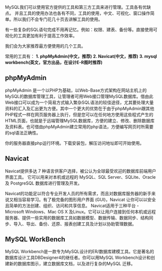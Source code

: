 MySQL我们可以使用官方提供的工具和第三方工具来进行管理。工具各有优缺点。
并且工具的使用办法也各有不同，工具的使用，中文、可视化、窗口操作简单。所以我们不会专门花几十页去讲解工具的使用。

有一些复杂的SQL语句完成不用再记忆。例如：权限、建表、备份等。直接使用可视化的工具更加有利于提高工作效率。


我们会为大家推荐最方便使用的几个工具。



常用的工具有：
**1. phpMyAdmin(中文，推荐)**
**2. Navicat(中文，推荐)**
**3. mysql workbench(英文，官方出品，在设计E-R图时推荐)**



## phpMyAdmin
phpMyAdmin 是一个以PHP为基础，以Web-Base方式架构在网站主机上的MySQL的数据库管理工具，让管理者可用Web接口管理MySQL数据库。借由此Web接口可以成为一个简易方式输入繁杂SQL语法的较佳途径，尤其要处理大量资料的汇入及汇出更为方便。其中一个更大的优势在于由于phpMyAdmin跟其他PHP程式一样在网页服务器上执行，但是您可以在任何地方使用这些程式产生的HTML页面，也就是于远端管理MySQL数据库，方便的建立、修改、删除数据库及资料表。也可借由phpMyAdmin建立常用的php语法，方便编写网页时所需要的sql语法正确性。

你的服务器直接php运行环境。下载安装包，解压访问地址即可开始使用。



## Navicat

Navicat提供多达 7 种语言供客户选择，被公认为全球最受欢迎的数据库前端用户界面工具。
它可以用来对本机或远程的 MySQL、SQL Server、SQLite、Oracle 及 PostgreSQL 数据库进行管理及开发。

Navicat的功能足以符合专业开发人员的所有需求，而且对数据库服务器的新手来说又相当容易学习。有了极完备的图形用户界面 (GUI)，Navicat 让你可以以安全且简单的方法创建、组织、访问和共享信息。
Navicat适用于三种平台 - Microsoft Windows、Mac OS X 及Linux。它可以让用户连接到任何本机或远程服务器、提供一些实用的数据库工具如数据模型、数据传输、数据同步、结构同步、导入、导出、备份、还原、报表创建工具及计划以协助管理数据。



## MySQL WorkBench
MySQL Workbench是一款专为MySQL设计的ER/数据库建模工具。它是著名的数据库设计工具DBDesigner4的继任者。你可以用MySQL Workbench设计和创建新的数据库图示，建立数据库文档，以及进行复杂的MySQL 迁移。